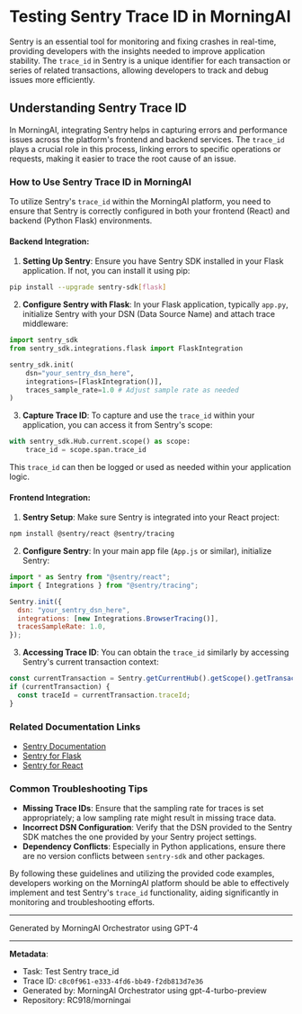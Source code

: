 # Testing Sentry Trace ID in MorningAI

Sentry is an essential tool for monitoring and fixing crashes in real-time, providing developers with the insights needed to improve application stability. The `trace_id` in Sentry is a unique identifier for each transaction or series of related transactions, allowing developers to track and debug issues more efficiently.

## Understanding Sentry Trace ID

In MorningAI, integrating Sentry helps in capturing errors and performance issues across the platform's frontend and backend services. The `trace_id` plays a crucial role in this process, linking errors to specific operations or requests, making it easier to trace the root cause of an issue.

### How to Use Sentry Trace ID in MorningAI

To utilize Sentry's `trace_id` within the MorningAI platform, you need to ensure that Sentry is correctly configured in both your frontend (React) and backend (Python Flask) environments.

#### Backend Integration:

1. **Setting Up Sentry**: Ensure you have Sentry SDK installed in your Flask application. If not, you can install it using pip:

```bash
pip install --upgrade sentry-sdk[flask]
```

2. **Configure Sentry with Flask**: In your Flask application, typically `app.py`, initialize Sentry with your DSN (Data Source Name) and attach trace middleware:

```python
import sentry_sdk
from sentry_sdk.integrations.flask import FlaskIntegration

sentry_sdk.init(
    dsn="your_sentry_dsn_here",
    integrations=[FlaskIntegration()],
    traces_sample_rate=1.0 # Adjust sample rate as needed
)
```

3. **Capture Trace ID**: To capture and use the `trace_id` within your application, you can access it from Sentry's scope:

```python
with sentry_sdk.Hub.current.scope() as scope:
    trace_id = scope.span.trace_id
```

This `trace_id` can then be logged or used as needed within your application logic.

#### Frontend Integration:

1. **Sentry Setup**: Make sure Sentry is integrated into your React project:

```bash
npm install @sentry/react @sentry/tracing
```

2. **Configure Sentry**: In your main app file (`App.js` or similar), initialize Sentry:

```javascript
import * as Sentry from "@sentry/react";
import { Integrations } from "@sentry/tracing";

Sentry.init({
  dsn: "your_sentry_dsn_here",
  integrations: [new Integrations.BrowserTracing()],
  tracesSampleRate: 1.0,
});
```

3. **Accessing Trace ID**: You can obtain the `trace_id` similarly by accessing Sentry's current transaction context:

```javascript
const currentTransaction = Sentry.getCurrentHub().getScope().getTransaction();
if (currentTransaction) {
  const traceId = currentTransaction.traceId;
}
```

### Related Documentation Links

- [Sentry Documentation](https://docs.sentry.io/)
- [Sentry for Flask](https://docs.sentry.io/platforms/python/guides/flask/)
- [Sentry for React](https://docs.sentry.io/platforms/javascript/guides/react/)

### Common Troubleshooting Tips

- **Missing Trace IDs**: Ensure that the sampling rate for traces is set appropriately; a low sampling rate might result in missing trace data.
- **Incorrect DSN Configuration**: Verify that the DSN provided to the Sentry SDK matches the one provided by your Sentry project settings.
- **Dependency Conflicts**: Especially in Python applications, ensure there are no version conflicts between `sentry-sdk` and other packages.

By following these guidelines and utilizing the provided code examples, developers working on the MorningAI platform should be able to effectively implement and test Sentry's `trace_id` functionality, aiding significantly in monitoring and troubleshooting efforts.

---
Generated by MorningAI Orchestrator using GPT-4

---

**Metadata**:
- Task: Test Sentry trace_id
- Trace ID: `c8c0f961-e333-4fd6-bb49-f2db813d7e36`
- Generated by: MorningAI Orchestrator using gpt-4-turbo-preview
- Repository: RC918/morningai

